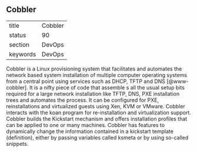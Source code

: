 ## Cobbler


|          |         |
| -------- | ------- |
| title    | Cobbler | 
| status   | 90      |
| section  | DevOps  |
| keywords | DevOps  |



Cobbler is a Linux provisioning system that facilitates and automates
the network based system installation of multiple computer operating
systems from a central point using services such as DHCP, TFTP and
DNS [@www-cobbler]. It is a nifty piece of code that assemble s
all the usual setup bits required for a large network installation
like TFTP, DNS, PXE installation trees and automates the process. It
can be configured for PXE, reinstallations and virtualized guests
using Xen, KVM or VMware.  Cobbler interacts with the koan program for
re-installation and virtualization support.  Cobbler builds the
Kickstart mechanism and offers installation profiles that can be
applied to one or many machines.  Cobbler has features to dynamically
change the information contained in a kickstart template (definition),
either by passing variables called ksmeta or by using so-called
snippets.

